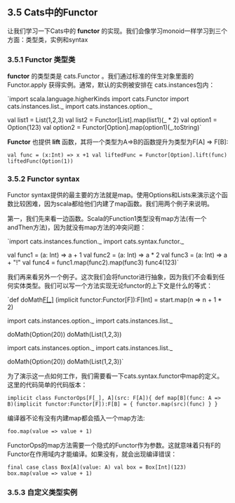 ## 3.5 Cats中的Functor

让我们学习一下Cats中的 **functor** 的实现。我们会像学习monoid一样学习到三个方面：类型类，实例和syntax

### 3.5.1 Functor 类型类

**functor** 的类型类是 cats.Functor 。我们通过标准的伴生对象里面的 Functor.apply 获得实例。通常，默认的实例被安排在 cats.instances包内：

`import scala.language.higherKinds
import cats.Functor
import cats.instances.list._
import cats.instances.option._

val list1 = List(1,2,3)
val list2 = Functor[List].map(list1)(_ * 2)
val option1 = Option(123)
val option2 = Functor[Option].map(option1)(_.toString)`

**Functor** 也提供 **lift** 函数，其将一个类型为A=>B的函数提升为类型为F[A] => F[B]:

`val func = (x:Int) => x +1
val liftedFunc = Functor[Option].lift(func)
liftedFunc(Option(1))`

### 3.5.2 Functor syntax

Functor syntax提供的最主要的方法就是map。使用Options和Lists来演示这个函数比较困难，因为scala都给他们内建了map函数。我们用两个例子来说明。

第一，我们先来看一边函数。Scala的Function1类型没有map方法(有一个andThen方法)，因为就没有map方法的冲突问题：

`import cats.instances.function._
import cats.syntax.functor._

val func1 = (a: Int) => a + 1
val func2 = (a: Int) => a * 2
val func3 = (a: Int) => a + "!"
val func4 = func1.map(func2).map(func3)
func4(123)`

我们再来看另外一个例子。这次我们会将functor进行抽象，因为我们不会看到任何实体类型。我们可以写一个方法实现无论functor的上下文是什么的等式：

`def doMath[F[_]](start:F[Int])
 (implicit functor:Functor[F]):F[Int] = start.map(n => n + 1 * 2)

 import cats.instances.option._
 import cats.instances.list._

 doMath(Option(20))
 doMath(List(1,2,3))

 import cats.instances.option._
 import cats.instances.list._

 doMath(Option(20))
 doMath(List(1,2,3))`

 为了演示这一点如何工作，我们需要看一下cats.syntax.functor中map的定义。这里的代码简单的代码版本：

  `implicit class FunctorOps[F[_], A](src: F[A]){
    def map[B](func: A => B)(implicit functor:Functor[F]):F[B] = {
      functor.map(src)(func)
    }
  }`

编译器不论有没有内建map都会插入一个map方法:

`foo.map(value => value + 1)`

FunctorOps的map方法需要一个隐式的Functor作为参数。这就意味着只有F的Functor在作用域内才能编译。如果没有，就会出现编译错误：

 `final case class Box[A](value: A)
 val box = Box[Int](123)
 box.map(value => value + 1)`

### 3.5.3 自定义类型实例















































#
